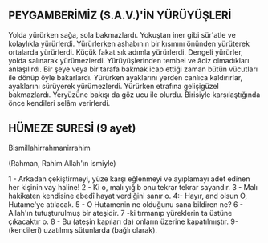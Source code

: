 ## PEYGAMBERİMİZ (S.A.V.)'İN YÜRÜYÜŞLERİ

Yolda yürürken sağa, sola bakmazlardı. Yokuştan iner gibi sür'atle ve kolaylıkla yürürlerdi. Yürürlerken ashabının bir kısmını önün­den yürüterek ortalarda yürürlerdi. Küçük fa­kat sık adımla yürürlerdi. Dengeli yürürler, yolda salınarak yürümezlerdi. Yürüyüşlerinden tembel ve âciz olmadıkları anlaşılırdı. Bir şeye veya bîr tarafa bakmak icap ettiği zaman bü­tün vücutları ile dönüp öyle bakarlardı. Yürür­ken ayaklarını yerden canlıca kaldırırlar, ayak­larını sürüyerek yürümezlerdi. Yürürken etra­fına gelişigüzel bakmazlardı. Yeryüzüne ba­kışı da göz ucu ile olurdu. Birisiyle karşılaştı­ğında önce kendileri selâm verirlerdi.

## HÜMEZE SURESİ (9 ayet)

Bismillahirrahmanirrahim

(Rahman, Rahim Allah'ın ismiyle)

1 - Arkadan çekiştirmeyi, yüze karşı eğ­lenmeyi ve ayıplamayı adet edinen her kişinin vay haline! 2 - Ki o, malı yığıb onu tekrar tekrar sayandır. 3 - Malı hakikaten kendisine ebedî hayat verdiğini sanır o. 4:- Hayır, and olsun O, Hutame'ye atılacak. 5 - O Hutamenin ne olduğunu sana bildiren ne? 6 - Allah'­ın tutuşturulmuş bir ateşidir. 7 -ki tırmanıp yüreklerin ta üstüne çıkacaktır o. 8 - Bu (ateşin kapıları da) onların üzerine kapatılmış­tır. 9- (kendileri) uzatılmış sütunlarda (bağlı olarak).
